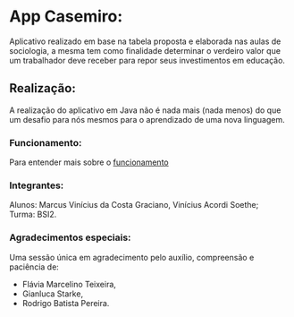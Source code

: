 # App Casemiro:
Aplicativo realizado em base na tabela proposta e elaborada nas aulas de sociologia, a mesma tem como finalidade determinar o verdeiro valor que um trabalhador deve receber para repor seus investimentos em educação. 

## Realização:
A realização do aplicativo em Java não é nada mais (nada menos) do que um desafio para nós mesmos para o aprendizado de uma nova linguagem.

### Funcionamento:
Para entender mais sobre o [funcionamento](https://github.com/marcuscostagraciano/app_casemiro/blob/main/funcionamento.md)

### Integrantes:
Alunos: Marcus Vinícius da Costa Graciano, Vinícius Acordi Soethe;
<br>Turma: BSI2.

### Agradecimentos especiais:
Uma sessão única em agradecimento pelo auxílio, compreensão e paciência de: 
  - Flávia Marcelino Teixeira,
  - Gianluca Starke,
  - Rodrigo Batista Pereira.
